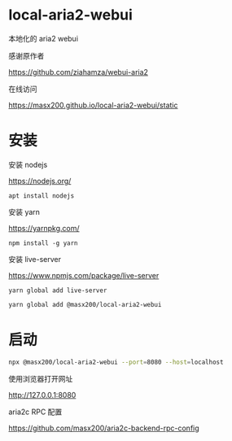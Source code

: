 # local-aria2-webui

本地化的 aria2 webui

感谢原作者

https://github.com/ziahamza/webui-aria2

在线访问

https://masx200.github.io/local-aria2-webui/static

# 安装

安装 nodejs

https://nodejs.org/

```shell
apt install nodejs
```

安装 yarn

https://yarnpkg.com/

```shell
npm install -g yarn
```

安装 live-server

https://www.npmjs.com/package/live-server

```shell
yarn global add live-server

```

```bash
yarn global add @masx200/local-aria2-webui
```

# 启动

```bash
npx @masx200/local-aria2-webui --port=8080 --host=localhost
```

使用浏览器打开网址

http://127.0.0.1:8080

aria2c RPC 配置

https://github.com/masx200/aria2c-backend-rpc-config
